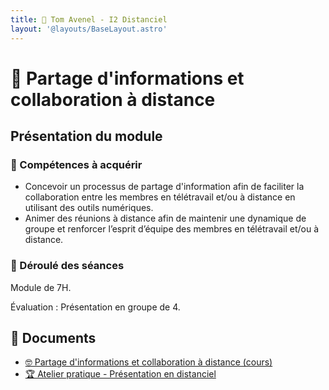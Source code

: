 ```yaml
---
title: 💬 Tom Avenel - I2 Distanciel
layout: '@layouts/BaseLayout.astro'
---
```


# 💬 Partage d'informations et collaboration à distance

## Présentation du module

### 🎯 Compétences à acquérir

- Concevoir un processus de partage d'information afin de faciliter la collaboration entre les membres en télétravail et/ou à distance en utilisant des outils numériques.
- Animer des réunions à distance afin de maintenir une dynamique de groupe et renforcer l’esprit d’équipe des membres en télétravail et/ou à 
distance.

### 📅 Déroulé des séances

Module de 7H.

Évaluation : Présentation en groupe de 4.

## 📑 Documents

- [🤓 Partage d'informations et collaboration à distance (cours)](/management/presentation-distance-outils-collab)
- [🏆 Atelier pratique - Présentation en distanciel](/management/atelier-presentation_distanciel)


